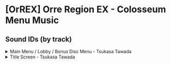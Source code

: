 # [OrREX] Orre Region EX - Colosseum Menu Music

## Sound IDs (by track)

<details>
	<summary>Main Menu / Lobby / Bonus Disc Menu - Tsukasa Tawada</summary>

Replaces alternative login screen music.
| **Sound ID** | **Location(s)** | **Game Audio** |
| --- | --- | --- |
| `2/1157` | Main Menu | *Pokémon Colosseum* |
</details>

<details>
	<summary>Title Screen - Tsukasa Tawada</summary>

Replaces login screen music.
| **Sound ID** | **Location(s)** | **Game Audio** |
| --- | --- | --- |
| `2/1159` | Alternate Main Menu | *Pokémon Colosseum* |
</details>
